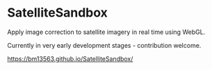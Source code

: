 # SatelliteSandbox
Apply image correction to satellite imagery in real time using WebGL.

Currently in very early development stages - contribution welcome.

https://bm13563.github.io/SatelliteSandbox/
